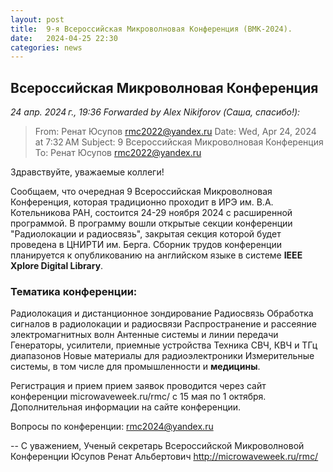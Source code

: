 ```yaml
---
layout: post
title:  9-я Всероссийская Микроволновая Конференция (ВМК-2024).
date:   2024-04-25 22:30
categories: news
---
```


## Всероссийская Микроволновая Конференция

*24 апр. 2024 г., 19:36 Forwarded by Alex Nikiforov (Саша, спасибо!):*
>From: Ренат Юсупов <rmc2022@yandex.ru>
>Date: Wed, Apr 24, 2024 at 7:32 AM
>Subject: 9 Всероссийская Микроволновая Конференция
>To: Ренат Юсупов <rmc2022@yandex.ru>

Здравствуйте, уважаемые коллеги!

Сообщаем, что очередная 9 Всероссийская Микроволновая Конференция, которая традиционно проходит в ИРЭ им. В.А. Котельникова РАН, состоится 24-29 ноября 2024 с расширенной программой.  В программу вошли открытые секции  конференции "Радиолокации и радиосвязь", закрытая секция которой будет проведена в ЦНИРТИ им. Берга. Сборник трудов конференции планируется к опубликованию на английском языке в системе **IEEE Xplore Digital Library**.

### Тематика конференции:

Радиолокация и дистанционное зондирование
Радиосвязь
Обработка сигналов в радиолокации и радиосвязи
Распространение и рассеяние электромагнитных волн
Антенные системы и линии передачи
Генераторы, усилители, приемные устройства
Техника СВЧ, КВЧ и ТГц диапазонов
Новые материалы для радиоэлектроники
Измерительные системы, в том числе для промышленности и **медицины**.

Регистрация и прием прием заявок проводится через сайт конференции microwaveweek.ru/rmc/ c 15 мая по 1 октября. Дополнительная  информации на сайте конференции.

Вопросы по конференции: rmc2024@yandex.ru

 
-- 
С уважением,
Ученый секретарь
Всероссийской Микроволновой Конференции
Юсупов Ренат Альбертович
http://microwaveweek.ru/rmc/ 
